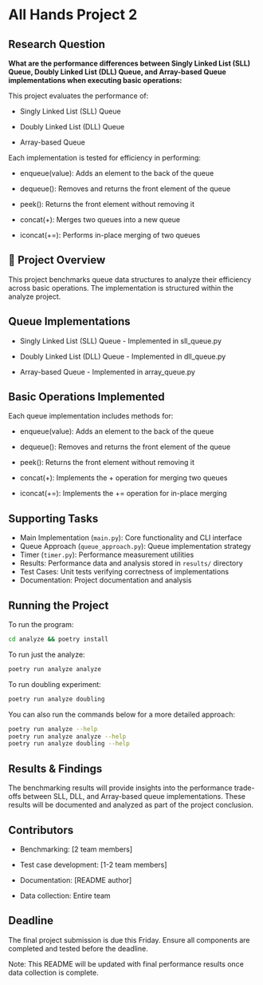 # All Hands Project 2

## Research Question

**What are the performance differences between Singly Linked List (SLL) Queue, Doubly Linked List (DLL) Queue, and Array-based Queue implementations when executing basic operations:**

This project evaluates the performance of:

- Singly Linked List (SLL) Queue

- Doubly Linked List (DLL) Queue

- Array-based Queue

Each implementation is tested for efficiency in performing:

- enqueue(value): Adds an element to the back of the queue

- dequeue(): Removes and returns the front element of the queue 

- peek(): Returns the front element without removing it

- concat(+): Merges two queues into a new queue

- iconcat(+=): Performs in-place merging of two queues

## 🚀 Project Overview

This project benchmarks queue data structures to analyze their efficiency across basic operations. The implementation is structured within the analyze project.

## Queue Implementations

- Singly Linked List (SLL) Queue - Implemented in sll_queue.py

- Doubly Linked List (DLL) Queue - Implemented in dll_queue.py

- Array-based Queue - Implemented in array_queue.py

## Basic Operations Implemented

Each queue implementation includes methods for:

- enqueue(value): Adds an element to the back of the queue

- dequeue(): Removes and returns the front element of the queue

- peek(): Returns the front element without removing it

- concat(+): Implements the + operation for merging two queues

- iconcat(+=): Implements the += operation for in-place merging

## Supporting Tasks

- Main Implementation (`main.py`): Core functionality and CLI interface
- Queue Approach (`queue_approach.py`): Queue implementation strategy
- Timer (`timer.py`): Performance measurement utilities
- Results: Performance data and analysis stored in `results/` directory
- Test Cases: Unit tests verifying correctness of implementations
- Documentation: Project documentation and analysis

## Running the Project

To run the program:
```bash
cd analyze && poetry install
```

To run just the analyze:
```bash
poetry run analyze analyze
```

To run doubling experiment:
```bash
poetry run analyze doubling
```

You can also run the commands below for a more detailed approach:
```bash
poetry run analyze --help
poetry run analyze analyze --help
poetry run analyze doubling --help
```

## Results & Findings

The benchmarking results will provide insights into the performance trade-offs between SLL, DLL, and Array-based queue implementations. These results will be documented and analyzed as part of the project conclusion.

## Contributors

- Benchmarking: [2 team members]

- Test case development: [1-2 team members]

- Documentation: [README author]

- Data collection: Entire team

## Deadline

The final project submission is due this Friday. Ensure all components are completed and tested before the deadline.

Note: This README will be updated with final performance results once data collection is complete.

